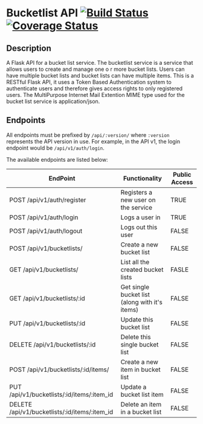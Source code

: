# Bucketlist API [![Build Status](https://travis-ci.org/andela-ashuaib/bucketlist-api.svg)](https://travis-ci.org/andela-ashuaib/bucketlist-api) [![Coverage Status](https://coveralls.io/repos/andela-ashuaib/bucketlist-api/badge.svg?branch=master&service=github)](https://coveralls.io/github/andela-ashuaib/bucketlist-api?branch=master)


## Description

A Flask API for a bucket list service. The bucketlist service is a service that allows users to create and manage one o r more bucket lists. Users can have multiple bucket lists and bucket lists can have multiple items. This is a RESTful Flask API, it uses a Token Based Authentication system to authenticate users and therefore gives access rights to only registered users. The MultiPurpose Internet Mail Extention MIME type used for the bucket list service is application/json.


## Endpoints
All endpoints must be prefixed by ```/api/:version/``` where ```:version``` represents the API version in use. For example, in the API v1, the login endpoint would be ```/api/v1/auth/login```.

The available endpoints are listed below:

EndPoint |Functionality|Public Access
---------|-------------|--------------
POST /api/v1/auth/register|Registers a new user on the service|TRUE
POST /api/v1/auth/login|Logs a user in|TRUE
POST /api/v1/auth/logout|Logs out this user|FALSE
POST /api/v1/bucketlists/|Create a new bucket list|FALSE
GET /api/v1/bucketlists/|List all the created bucket lists|FASLE
GET /api/v1/bucketlists/:id|Get single bucket list (along with it's items)|FALSE
PUT /api/v1/bucketlists/:id|Update this bucket list|FALSE
DELETE /api/v1/bucketlists/:id|Delete this single bucket list|FALSE
POST /api/v1/bucketlists/:id/items/|Create a new item in bucket list|FALSE
PUT /api/v1/bucketlists/:id/items/:item_id|Update a bucket list item|FALSE
DELETE /api/v1/bucketlists/:id/items/:item_id|Delete an item in a bucket list|FALSE